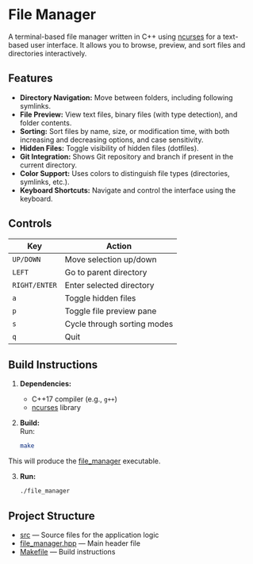 # File Manager

A terminal-based file manager written in C++ using [ncurses](https://invisible-island.net/ncurses/) for a text-based user interface. It allows you to browse, preview, and sort files and directories interactively.

## Features

- **Directory Navigation:** Move between folders, including following symlinks.
- **File Preview:** View text files, binary files (with type detection), and folder contents.
- **Sorting:** Sort files by name, size, or modification time, with both increasing and decreasing options, and case sensitivity.
- **Hidden Files:** Toggle visibility of hidden files (dotfiles).
- **Git Integration:** Shows Git repository and branch if present in the current directory.
- **Color Support:** Uses colors to distinguish file types (directories, symlinks, etc.).
- **Keyboard Shortcuts:** Navigate and control the interface using the keyboard.

## Controls

| Key         | Action                                 |
|-------------|----------------------------------------|
| `UP/DOWN`   | Move selection up/down                 |
| `LEFT`      | Go to parent directory                 |
| `RIGHT/ENTER` | Enter selected directory             |
| `a`         | Toggle hidden files                    |
| `p`         | Toggle file preview pane               |
| `s`         | Cycle through sorting modes            |
| `q`         | Quit                                   |

## Build Instructions

1. **Dependencies:**  
   - C++17 compiler (e.g., `g++`)
   - [ncurses](https://invisible-island.net/ncurses/) library

2. **Build:**  
   Run:
   ```sh
   make
   ```
This will produce the [file_manager](file_manager) executable.

3. **Run:**
   ```sh
   ./file_manager
   ```

## Project Structure

   - [src](src) — Source files for the application logic
   - [file_manager.hpp](include/file_manager.hpp) — Main header file
   - [Makefile](Makefile) — Build instructions
